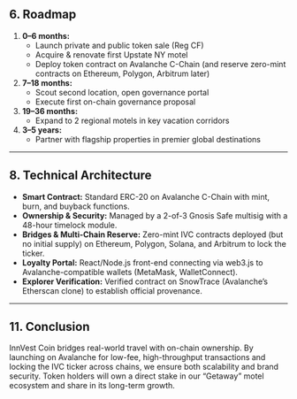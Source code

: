 ## 6. Roadmap  
1. **0–6 months:**  
   - Launch private and public token sale (Reg CF)  
   - Acquire & renovate first Upstate NY motel  
   - Deploy token contract on Avalanche C-Chain (and reserve zero-mint contracts on Ethereum, Polygon, Arbitrum later)  
2. **7–18 months:**  
   - Scout second location, open governance portal  
   - Execute first on-chain governance proposal  
3. **19–36 months:**  
   - Expand to 2 regional motels in key vacation corridors  
4. **3–5 years:**  
   - Partner with flagship properties in premier global destinations

---

## 8. Technical Architecture  
- **Smart Contract:** Standard ERC-20 on Avalanche C-Chain with mint, burn, and buyback functions.  
- **Ownership & Security:** Managed by a 2-of-3 Gnosis Safe multisig with a 48-hour timelock module.  
- **Bridges & Multi-Chain Reserve:** Zero-mint IVC contracts deployed (but no initial supply) on Ethereum, Polygon, Solana, and Arbitrum to lock the ticker.  
- **Loyalty Portal:** React/Node.js front-end connecting via web3.js to Avalanche-compatible wallets (MetaMask, WalletConnect).  
- **Explorer Verification:** Verified contract on SnowTrace (Avalanche’s Etherscan clone) to establish official provenance.

---

## 11. Conclusion  
InnVest Coin bridges real-world travel with on-chain ownership. By launching on Avalanche for low-fee, high-throughput transactions and locking the IVC ticker across chains, we ensure both scalability and brand security. Token holders will own a direct stake in our “Getaway” motel ecosystem and share in its long-term growth.

